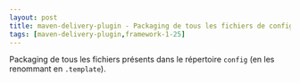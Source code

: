 ```yaml
---
layout: post
title: maven-delivery-plugin - Packaging de tous les fichiers de configuration
tags: [maven-delivery-plugin,framework-1-25]
---
```

Packaging de tous les fichiers présents dans le répertoire ```config``` (en les renommant en ```.template```).